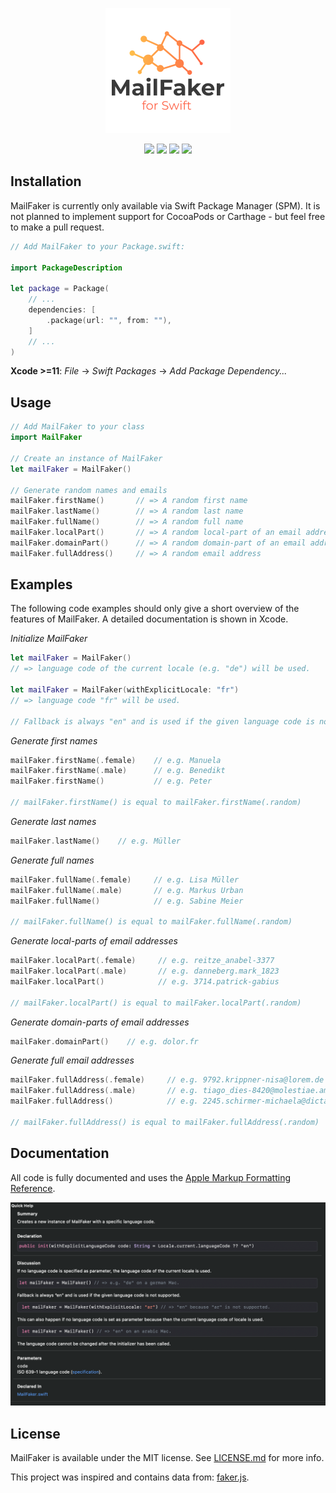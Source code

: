 <p align="center">
  <img src="logo.png">
</p>

<p align="center">
  <img src="https://img.shields.io/badge/License-MIT-orange">
  <img src="https://img.shields.io/badge/Platform-iOS | macOS | watchOS | tvOS-orange">
  <img src="https://img.shields.io/badge/Swift-5.0+-orange">
  <img src="https://img.shields.io/badge/SPM-Compatible-orange">
</p>

## Installation

MailFaker is currently only available via Swift Package Manager (SPM). It is not planned to implement support for CocoaPods or Carthage - but feel free to make a pull request.

```Swift
// Add MailFaker to your Package.swift:

import PackageDescription

let package = Package(
    // ...
    dependencies: [
        .package(url: "", from: ""),
    ]
    // ...
)
```

**Xcode >=11**: *File* -> *Swift Packages* -> *Add Package Dependency...*

## Usage

```Swift
// Add MailFaker to your class
import MailFaker

// Create an instance of MailFaker
let mailFaker = MailFaker()

// Generate random names and emails
mailFaker.firstName()       // => A random first name
mailFaker.lastName()        // => A random last name
mailFaker.fullName()        // => A random full name
mailFaker.localPart()       // => A random local-part of an email address
mailFaker.domainPart()      // => A random domain-part of an email address
mailFaker.fullAddress()     // => A random email address
```

## Examples

The following code examples should only give a short overview of the features of MailFaker. A detailed documentation is shown in Xcode.

_Initialize MailFaker_

```Swift
let mailFaker = MailFaker() 
// => language code of the current locale (e.g. "de") will be used.

let mailFaker = MailFaker(withExplicitLocale: "fr") 
// => language code "fr" will be used.

// Fallback is always "en" and is used if the given language code is not supported.
```

_Generate first names_

```Swift
mailFaker.firstName(.female)    // e.g. Manuela
mailFaker.firstName(.male)      // e.g. Benedikt
mailFaker.firstName()           // e.g. Peter

// mailFaker.firstName() is equal to mailFaker.firstName(.random)
```

_Generate last names_

```Swift
mailFaker.lastName()    // e.g. Müller
```

_Generate full names_

```Swift
mailFaker.fullName(.female)     // e.g. Lisa Müller
mailFaker.fullName(.male)       // e.g. Markus Urban
mailFaker.fullName()            // e.g. Sabine Meier 

// mailFaker.fullName() is equal to mailFaker.fullName(.random)
```

_Generate local-parts of email addresses_

```Swift
mailFaker.localPart(.female)     // e.g. reitze_anabel-3377
mailFaker.localPart(.male)       // e.g. danneberg.mark_1823
mailFaker.localPart()            // e.g. 3714.patrick-gabius 

// mailFaker.localPart() is equal to mailFaker.localPart(.random)
```

_Generate domain-parts of email addresses_

```Swift
mailFaker.domainPart()    // e.g. dolor.fr
```

_Generate full email addresses_

```Swift
mailFaker.fullAddress(.female)     // e.g. 9792.krippner-nisa@lorem.de
mailFaker.fullAddress(.male)       // e.g. tiago_dies-8420@molestiae.americanexpress
mailFaker.fullAddress()            // e.g. 2245.schirmer-michaela@dicta.net

// mailFaker.fullAddress() is equal to mailFaker.fullAddress(.random)
```

## Documentation

All code is fully documented and uses the [Apple Markup Formatting Reference](https://developer.apple.com/library/archive/documentation/Xcode/Reference/xcode_markup_formatting_ref/index.html).

![Example of documentation](docs.png)

## License

MailFaker is available under the MIT license. See [LICENSE.md](LICENSE.md) for more info.

This project was inspired and contains data from: [faker.js](https://github.com/Marak/faker.js).